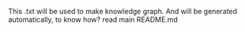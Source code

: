 This .txt will be used to make knowledge graph. And will be generated automatically, to know how? read main README.md
